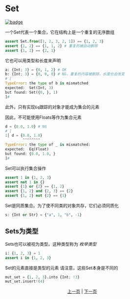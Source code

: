 # Set

[![badge](https://img.shields.io/endpoint.svg?url=https%3A%2F%2Fgezf7g7pd5.execute-api.ap-northeast-1.amazonaws.com%2Fdefault%2Fsource_up_to_date%3Fowner%3Derg-lang%26repos%3Derg%26ref%3Dmain%26path%3Ddoc/EN/syntax/14_set.md%26commit_hash%3D06f8edc9e2c0cee34f6396fd7c64ec834ffb5352)](https://gezf7g7pd5.execute-api.ap-northeast-1.amazonaws.com/default/source_up_to_date?owner=erg-lang&repos=erg&ref=main&path=doc/EN/syntax/14_set.md&commit_hash=06f8edc9e2c0cee34f6396fd7c64ec834ffb5352)

一个Set代表一个集合，它在结构上是一个重复的无序数组

```python
assert Set.from([1, 2, 3, 2, 1]) == {1, 2, 3}
assert {1, 2} == {1, 1, 2} # 重复的被自动删除
assert {1, 2} == {2, 1}
```

它也可以用类型和长度来声明

```python
a: {Int; 3} = {0, 1, 2} # OK
b: {Int; 3} = {0, 0, 0} # NG，重复的内容被删除，长度也会改变
# [
TypeError: the type of b is mismatched
expected:  Set(Int, 3)
but found: Set({0, }, 1)
]# 
```

此外，只有实现`Eq`跟踪的对象才能成为集合的元素

因此，不可能使用Floats等作为集合元素

```python
d = {0.0, 1.0} # NG
# [
1│ d = {0.0, 1.0}
        ^^^^^^^^
TypeError: the type of _ is mismatched:
expected:  Eq(Float)
but found: {0.0, 1.0, }
]# 
```

Set可以执行集合操作

```python
assert 1 in {1, 2, 3}
assert not 1 in {}
assert {1} or {2} == {1, 2}
assert {1, 2} and {2, 3} == {2}
assert {1, 2} not {2} == {1}
```

Set是同质集合。为了使不同类的对象共存，它们必须同质化

```python
s: {Int or Str} = {"a", 1, "b", -1}
```

## Sets为类型
Sets也可以被视为类型。这种类型称为 _枚举类型_

```python
i: {1, 2, 3} = 1
assert i in {1, 2, 3}
```

Set的元素直接是类型的元素
请注意，这些Set本身是不同的

```python
mut_set = {1, 2, 3}.into {Int; !3}
mut_set.insert!(4)
```

<p align='center'>
    <a href='./13_record.md'>上一页</a> | <a href='./15_type.md'>下一页</a>
</p>